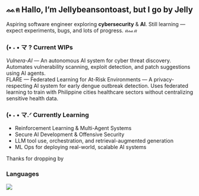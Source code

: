 ## ᨐฅ  Hallo, I’m Jellybeansontoast, but I go by Jelly
Aspiring software engineer exploring **cybersecurity** & **AI**. Still learning — expect experiments, bugs, and lots of progress. *ฅᨐฅ*

### (• ˕ • マ ? Current WIPs
*Vulnera-AI* — An autonomous AI system for cyber threat discovery.
Automates vulnerability scanning, exploit detection, and patch suggestions using AI agents. <br>
FLARE — Federated Learning for At-Risk Environments — A privacy-respecting AI system for early dengue outbreak detection.
Uses federated learning to train with Philippine cities healthcare sectors without centralizing sensitive health data.

### (• ˕ • マ.ᐟ Currently Learning
- Reinforcement Learning & Multi-Agent Systems
- Secure AI Development & Offensive Security
- LLM tool use, orchestration, and retrieval-augmented generation
- ML Ops for deploying real-world, scalable AI systems  

Thanks for dropping by 

### Languages
![](https://github-readme-stats.vercel.app/api?username=Jellybeansontoasties&theme=calm&hide_border=true&include_all_commits=true&count_private=true)<br/>
<!-- Proudly created with GPRM ( https://gprm.itsvg.in ) -->
